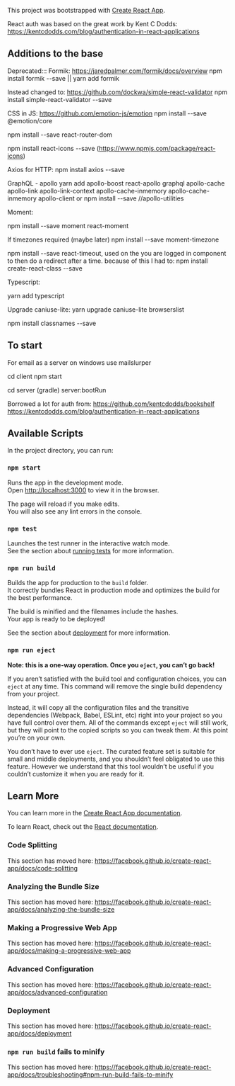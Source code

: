 This project was bootstrapped with [Create React App](https://github.com/facebook/create-react-app).

React auth was based on the great work by Kent C Dodds: https://kentcdodds.com/blog/authentication-in-react-applications

## Additions to the base


Deprecated:::
Formik: https://jaredpalmer.com/formik/docs/overview
npm install formik --save
|| 
yarn add formik

Instead changed to:
https://github.com/dockwa/simple-react-validator
npm install simple-react-validator --save

CSS in JS: https://github.com/emotion-js/emotion
npm install --save @emotion/core

npm install --save react-router-dom

npm install react-icons --save (https://www.npmjs.com/package/react-icons)


Axios for HTTP:
npm install axios --save

GraphQL - apollo
yarn add apollo-boost react-apollo graphql apollo-cache apollo-link apollo-link-context apollo-cache-inmemory apollo-cache-inmemory apollo-client
or npm install <all the above> --save
//apollo-utilities


Moment:

npm install --save moment react-moment

If timezones required (maybe later)
npm install --save moment-timezone


npm install --save react-timeout, used on the you are logged in component to then do a redirect after a time.
because of this I had to: npm install create-react-class --save

Typescript:

yarn add typescript

Upgrade caniuse-lite:
yarn upgrade caniuse-lite browserslist

npm install classnames --save

## To start

For email as a server on windows use mailslurper

cd client
npm start

cd server (gradle)
server:bootRun

Borrowed a lot for auth from: https://github.com/kentcdodds/bookshelf
https://kentcdodds.com/blog/authentication-in-react-applications

## Available Scripts

In the project directory, you can run:

### `npm start`

Runs the app in the development mode.<br>
Open [http://localhost:3000](http://localhost:3000) to view it in the browser.

The page will reload if you make edits.<br>
You will also see any lint errors in the console.

### `npm test`

Launches the test runner in the interactive watch mode.<br>
See the section about [running tests](https://facebook.github.io/create-react-app/docs/running-tests) for more information.

### `npm run build`

Builds the app for production to the `build` folder.<br>
It correctly bundles React in production mode and optimizes the build for the best performance.

The build is minified and the filenames include the hashes.<br>
Your app is ready to be deployed!

See the section about [deployment](https://facebook.github.io/create-react-app/docs/deployment) for more information.

### `npm run eject`

**Note: this is a one-way operation. Once you `eject`, you can’t go back!**

If you aren’t satisfied with the build tool and configuration choices, you can `eject` at any time. This command will remove the single build dependency from your project.

Instead, it will copy all the configuration files and the transitive dependencies (Webpack, Babel, ESLint, etc) right into your project so you have full control over them. All of the commands except `eject` will still work, but they will point to the copied scripts so you can tweak them. At this point you’re on your own.

You don’t have to ever use `eject`. The curated feature set is suitable for small and middle deployments, and you shouldn’t feel obligated to use this feature. However we understand that this tool wouldn’t be useful if you couldn’t customize it when you are ready for it.

## Learn More

You can learn more in the [Create React App documentation](https://facebook.github.io/create-react-app/docs/getting-started).

To learn React, check out the [React documentation](https://reactjs.org/).

### Code Splitting

This section has moved here: https://facebook.github.io/create-react-app/docs/code-splitting

### Analyzing the Bundle Size

This section has moved here: https://facebook.github.io/create-react-app/docs/analyzing-the-bundle-size

### Making a Progressive Web App

This section has moved here: https://facebook.github.io/create-react-app/docs/making-a-progressive-web-app

### Advanced Configuration

This section has moved here: https://facebook.github.io/create-react-app/docs/advanced-configuration

### Deployment

This section has moved here: https://facebook.github.io/create-react-app/docs/deployment

### `npm run build` fails to minify

This section has moved here: https://facebook.github.io/create-react-app/docs/troubleshooting#npm-run-build-fails-to-minify
